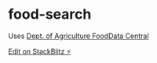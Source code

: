 # food-search

Uses [Dept. of Agriculture FoodData Central](https://fdc.nal.usda.gov/api-guide.html)

[Edit on StackBlitz ⚡️](https://stackblitz.com/edit/food-search)